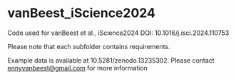 # vanBeest_iScience2024
Code used for vanBeest et al., iScience2024
DOI: 10.1016/j.isci.2024.110753

Please note that each subfolder contains requirements. 

Example data is available at 10.5281/zenodo.13235302. Please contact ennyvanbeest@gmail.com for more information
